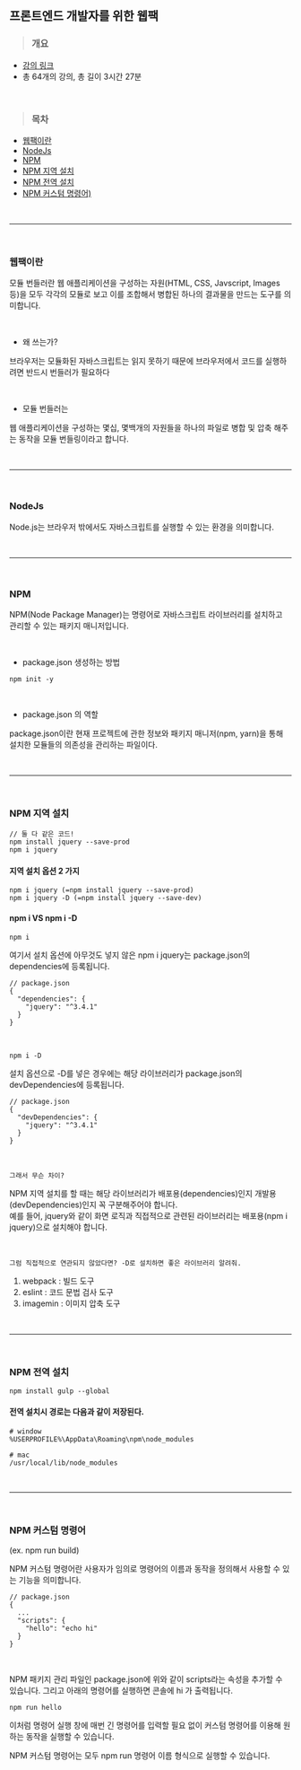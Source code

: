 ## 프론트엔드 개발자를 위한 웹팩

> ### 개요

- [강의 링크](https://www.inflearn.com/course/%ED%94%84%EB%9F%B0%ED%8A%B8%EC%97%94%EB%93%9C-%EC%9B%B9%ED%8C%A9)
- 총 64개의 강의, 총 길이 3시간 27분

<br/>

> ### 목차

- [웹팩이란](#웹팩이란)
- [NodeJs](#NodeJs)
- [NPM](#NPM)
- [NPM 지역 설치](#NPM-지역-설치)
- [NPM 전역 설치](#NPM-전역-설치)
- [NPM 커스텀 명령어)](#NPM-커스텀-명령어)

<br/>

---

<br/>

### 웹팩이란

모듈 번들러란 웹 애플리케이션을 구성하는 자원(HTML, CSS, Javscript, Images 등)을 모두 각각의 모듈로 보고 이를 조합해서 병합된 하나의 결과물을 만드는 도구를 의미합니다. 

<br/>

* 왜 쓰는가?

브라우저는 모듈화된 자바스크립트는 읽지 못하기 때문에 브라우저에서 코드를 실행하려면 반드시 번들러가 필요하다

<br/>

* 모듈 번들러는

웹 애플리케이션을 구성하는 몇십, 몇백개의 자원들을 하나의 파일로 병합 및 압축 해주는 동작을 모듈 번들링이라고 합니다.


<br/>

---

<br/>

### NodeJs

Node.js는 브라우저 밖에서도 자바스크립트를 실행할 수 있는 환경을 의미합니다.

<br/>

---

<br/>

### NPM

NPM(Node Package Manager)는 명령어로 자바스크립트 라이브러리를 설치하고 관리할 수 있는 패키지 매니저입니다. 

<br/>

* package.json 생성하는 방법
```
npm init -y
```

<br/>

* package.json 의 역할

package.json이란 현재 프로젝트에 관한 정보와 패키지 매니저(npm, yarn)을 통해 설치한 모듈들의 의존성을 관리하는 파일이다.

<br/>

---

<br/>

### NPM 지역 설치

```
// 둘 다 같은 코드!
npm install jquery --save-prod
npm i jquery 
```

#### 지역 설치 옵션 2 가지

```
npm i jquery (=npm install jquery --save-prod)
npm i jquery -D (=npm install jquery --save-dev)
```

#### npm i VS npm i -D

`npm i`

여기서 설치 옵션에 아무것도 넣지 않은 npm i jquery는 package.json의 dependencies에 등록됩니다.

```
// package.json
{
  "dependencies": {
    "jquery": "^3.4.1"
  }
}
```

<br/>

`npm i -D`

설치 옵션으로 -D를 넣은 경우에는 해당 라이브러리가 package.json의 devDependencies에 등록됩니다.

```
// package.json
{
  "devDependencies": {
    "jquery": "^3.4.1"
  }
}
```

<br/>

`그래서 무슨 차이?`

NPM 지역 설치를 할 때는 해당 라이브러리가 배포용(dependencies)인지 개발용(devDependencies)인지 꼭 구분해주어야 합니다. <br/>
예를 들어, jquery와 같이 화면 로직과 직접적으로 관련된 라이브러리는 배포용(npm i jquery)으로 설치해야 합니다.

<br/>

`그럼 직접적으로 연관되지 않았다면? -D로 설치하면 좋은 라이브러리 알려줘.`

1. webpack : 빌드 도구
2. eslint : 코드 문법 검사 도구
3. imagemin : 이미지 압축 도구

<br/>

---

<br/>

### NPM 전역 설치

```
npm install gulp --global
```

#### 전역 설치시 경로는 다음과 같이 저장된다.

```
# window
%USERPROFILE%\AppData\Roaming\npm\node_modules

# mac
/usr/local/lib/node_modules
```

<br/>

---

<br/>

### NPM 커스텀 명령어 
(ex. npm run build)

NPM 커스텀 명령어란 사용자가 임의로 명령어의 이름과 동작을 정의해서 사용할 수 있는 기능을 의미합니다.

```
// package.json
{
  ...
  "scripts": {
    "hello": "echo hi"
  }
}
```

<br/>

NPM 패키지 관리 파일인 package.json에 위와 같이 scripts라는 속성을 추가할 수 있습니다. 그리고 아래의 명령어를 실행하면 콘솔에 hi 가 출력됩니다.

```
npm run hello
```

이처럼 명령어 실행 창에 매번 긴 명령어를 입력할 필요 없이 커스텀 명령어를 이용해 원하는 동작을 실행할 수 있습니다.

NPM 커스텀 명령어는 모두 npm run 명령어 이름 형식으로 실행할 수 있습니다.

